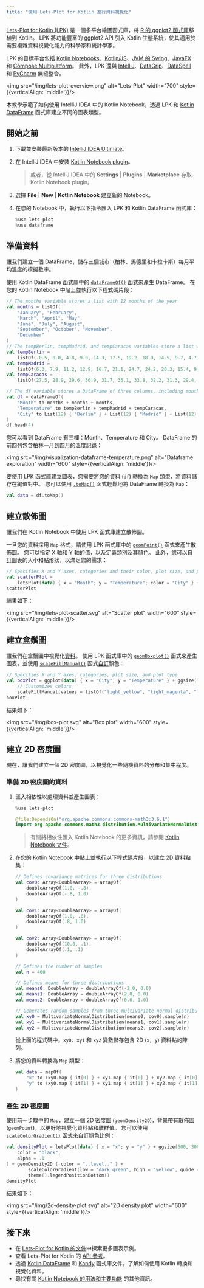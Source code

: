 ```yaml
---
title: "使用 Lets-Plot for Kotlin 進行資料視覺化"
---
```

[Lets-Plot for Kotlin (LPK)](https://lets-plot.org/kotlin/get-started.html) 是一個多平台繪圖函式庫，將 [R 的 ggplot2 函式庫](https://ggplot2.tidyverse.org/)移植到 Kotlin。 LPK 將功能豐富的 ggplot2 API 引入 Kotlin 生態系統，使其適用於需要複雜資料視覺化能力的科學家和統計學家。

LPK 的目標平台包括 [Kotlin Notebooks](data-analysis-overview#notebooks)、[Kotlin/JS](js-overview)、[JVM 的 Swing](https://docs.oracle.com/javase/8/docs/technotes/guides/swing/)、[JavaFX](https://openjfx.io/) 和 [Compose Multiplatform](https://www.jetbrains.com/lp/compose-multiplatform/)。 此外，LPK 還與 [IntelliJ](https://www.jetbrains.com/idea/)、[DataGrip](https://www.jetbrains.com/datagrip/)、[DataSpell](https://www.jetbrains.com/dataspell/) 和 [PyCharm](https://www.jetbrains.com/pycharm/) 無縫整合。

<img src="/img/lets-plot-overview.png" alt="Lets-Plot" width="700" style={{verticalAlign: 'middle'}}/>

本教學示範了如何使用 IntelliJ IDEA 中的 Kotlin Notebook，透過 LPK 和 [Kotlin DataFrame](https://kotlin.github.io/dataframe/gettingstarted.html) 函式庫建立不同的圖表類型。

## 開始之前

1. 下載並安裝最新版本的 [IntelliJ IDEA Ultimate](https://www.jetbrains.com/idea/download/?section=mac)。
2. 在 IntelliJ IDEA 中安裝 [Kotlin Notebook plugin](https://plugins.jetbrains.com/plugin/16340-kotlin-notebook)。

   > 或者，從 IntelliJ IDEA 中的 **Settings** | **Plugins** | **Marketplace** 存取 Kotlin Notebook plugin。
   >
   

3. 選擇 **File** | **New** | **Kotlin Notebook** 建立新的 Notebook。
4. 在您的 Notebook 中，執行以下指令匯入 LPK 和 Kotlin DataFrame 函式庫：

    ```kotlin
    %use lets-plot
    %use dataframe
    ```

## 準備資料

讓我們建立一個 DataFrame，儲存三個城市（柏林、馬德里和卡拉卡斯）每月平均溫度的模擬數字。

使用 Kotlin DataFrame 函式庫中的 [`dataFrameOf()`](https://kotlin.github.io/dataframe/createdataframe.html#dataframeof) 函式來產生 DataFrame。 在您的 Kotlin Notebook 中貼上並執行以下程式碼片段：

```kotlin
// The months variable stores a list with 12 months of the year
val months = listOf(
    "January", "February",
    "March", "April", "May",
    "June", "July", "August",
    "September", "October", "November",
    "December"
)
// The tempBerlin, tempMadrid, and tempCaracas variables store a list with temperature values for each month
val tempBerlin =
    listOf(-0.5, 0.0, 4.8, 9.0, 14.3, 17.5, 19.2, 18.9, 14.5, 9.7, 4.7, 1.0)
val tempMadrid =
    listOf(6.3, 7.9, 11.2, 12.9, 16.7, 21.1, 24.7, 24.2, 20.3, 15.4, 9.9, 6.6)
val tempCaracas =
    listOf(27.5, 28.9, 29.6, 30.9, 31.7, 35.1, 33.8, 32.2, 31.3, 29.4, 28.9, 27.6)

// The df variable stores a DataFrame of three columns, including monthly records, temperature, and cities
val df = dataFrameOf(
    "Month" to months + months + months,
    "Temperature" to tempBerlin + tempMadrid + tempCaracas,
    "City" to List(12) { "Berlin" } + List(12) { "Madrid" } + List(12) { "Caracas" }
)
df.head(4)
```

您可以看到 DataFrame 有三欄：Month、Temperature 和 City。 DataFrame 的前四列包含柏林一月到四月的溫度記錄：

<img src="/img/visualization-dataframe-temperature.png" alt="Dataframe exploration" width="600" style={{verticalAlign: 'middle'}}/>

要使用 LPK 函式庫建立圖表，您需要將您的資料 (`df`) 轉換為 `Map` 類型，將資料儲存在鍵值對中。 您可以使用 [`.toMap()`](https://kotlinlang.org/api/latest/jvm/stdlib/kotlin.collections/to-map.html) 函式輕鬆地將 DataFrame 轉換為 `Map`：

```kotlin
val data = df.toMap()
```

## 建立散佈圖

讓我們在 Kotlin Notebook 中使用 LPK 函式庫建立散佈圖。

一旦您的資料採用 `Map` 格式，請使用 LPK 函式庫中的 [`geomPoint()`](https://lets-plot.org/kotlin/api-reference/-lets--plot--kotlin/org.jetbrains.letsPlot.geom/geom-point/index.html) 函式來產生散佈圖。 您可以指定 X 軸和 Y 軸的值，以及定義類別及其顏色。 此外，您可以[自訂](https://lets-plot.org/kotlin/aesthetics.html#point-shapes)圖表的大小和點形狀，以滿足您的需求：

```kotlin
// Specifies X and Y axes, categories and their color, plot size, and plot type
val scatterPlot =
    letsPlot(data) { x = "Month"; y = "Temperature"; color = "City" } + ggsize(600, 500) + geomPoint(shape = 15)
scatterPlot
```

結果如下：

<img src="/img/lets-plot-scatter.svg" alt="Scatter plot" width="600" style={{verticalAlign: 'middle'}}/>

## 建立盒鬚圖

讓我們在盒鬚圖中視覺化[資料](#prepare-the-data)。 使用 LPK 函式庫中的 [`geomBoxplot()`](https://lets-plot.org/kotlin/api-reference/-lets--plot--kotlin/org.jetbrains.letsPlot.geom/geom-boxplot.html) 函式來產生圖表，並使用 [`scaleFillManual()`](https://lets-plot.org/kotlin/api-reference/-lets--plot--kotlin/org.jetbrains.letsPlot.scale/scale-fill-manual.html) 函式[自訂](https://lets-plot.org/kotlin/aesthetics.html#point-shapes)顏色：

```kotlin
// Specifies X and Y axes, categories, plot size, and plot type
val boxPlot = ggplot(data) { x = "City"; y = "Temperature" } + ggsize(700, 500) + geomBoxplot { fill = "City" } +
    // Customizes colors        
    scaleFillManual(values = listOf("light_yellow", "light_magenta", "light_green"))
boxPlot
```

結果如下：

<img src="/img/box-plot.svg" alt="Box plot" width="600" style={{verticalAlign: 'middle'}}/>

## 建立 2D 密度圖

現在，讓我們建立一個 2D 密度圖，以視覺化一些隨機資料的分布和集中程度。

### 準備 2D 密度圖的資料

1. 匯入相依性以處理資料並產生圖表：

   ```kotlin
   %use lets-plot

   @file:DependsOn("org.apache.commons:commons-math3:3.6.1")
   import org.apache.commons.math3.distribution.MultivariateNormalDistribution
   ```

   > 有關將相依性匯入 Kotlin Notebook 的更多資訊，請參閱 [Kotlin Notebook 文件](https://www.jetbrains.com/help/idea/kotlin-notebook.html#add-dependencies)。
   >

2. 在您的 Kotlin Notebook 中貼上並執行以下程式碼片段，以建立 2D 資料點集：

   ```kotlin
   // Defines covariance matrices for three distributions
   val cov0: Array<DoubleArray> = arrayOf(
       doubleArrayOf(1.0, -.8),
       doubleArrayOf(-.8, 1.0)
   )
   
   val cov1: Array<DoubleArray> = arrayOf(
       doubleArrayOf(1.0, .8),
       doubleArrayOf(.8, 1.0)
   )
   
   val cov2: Array<DoubleArray> = arrayOf(
       doubleArrayOf(10.0, .1),
       doubleArrayOf(.1, .1)
   )
   
   // Defines the number of samples
   val n = 400
   
   // Defines means for three distributions
   val means0: DoubleArray = doubleArrayOf(-2.0, 0.0)
   val means1: DoubleArray = doubleArrayOf(2.0, 0.0)
   val means2: DoubleArray = doubleArrayOf(0.0, 1.0)
   
   // Generates random samples from three multivariate normal distributions
   val xy0 = MultivariateNormalDistribution(means0, cov0).sample(n)
   val xy1 = MultivariateNormalDistribution(means1, cov1).sample(n)
   val xy2 = MultivariateNormalDistribution(means2, cov2).sample(n)
   ```

   從上面的程式碼中，`xy0`、`xy1` 和 `xy2` 變數儲存包含 2D (`x, y`) 資料點的陣列。

3. 將您的資料轉換為 `Map` 類型：

   ```kotlin
   val data = mapOf(
       "x" to (xy0.map { it[0] } + xy1.map { it[0] } + xy2.map { it[0] }).toList(),
       "y" to (xy0.map { it[1] } + xy1.map { it[1] } + xy2.map { it[1] }).toList()
   )
   ```

### 產生 2D 密度圖

使用前一步驟中的 `Map`，建立一個 2D 密度圖 (`geomDensity2D`)，背景帶有散佈圖 (`geomPoint`)，以更好地視覺化資料點和離群值。 您可以使用 [`scaleColorGradient()`](https://lets-plot.org/kotlin/api-reference/-lets--plot--kotlin/org.jetbrains.letsPlot.scale/scale-color-gradient.html) 函式來自訂顏色比例：

```kotlin
val densityPlot = letsPlot(data) { x = "x"; y = "y" } + ggsize(600, 300) + geomPoint(
    color = "black",
    alpha = .1
) + geomDensity2D { color = "..level.." } +
        scaleColorGradient(low = "dark_green", high = "yellow", guide = guideColorbar(barHeight = 10, barWidth = 300)) +
        theme().legendPositionBottom()
densityPlot
```

結果如下：

<img src="/img/2d-density-plot.svg" alt="2D density plot" width="600" style={{verticalAlign: 'middle'}}/>

## 接下來

* 在 [Lets-Plot for Kotlin 的文件](https://lets-plot.org/kotlin/charts.html)中探索更多圖表示例。
* 查看 Lets-Plot for Kotlin 的 [API 參考](https://lets-plot.org/kotlin/api-reference/)。
* 透過 [Kotlin DataFrame](https://kotlin.github.io/dataframe/info.html) 和 [Kandy](https://kotlin.github.io/kandy/welcome.html) 函式庫文件，了解如何使用 Kotlin 轉換和視覺化資料。
* 尋找有關 [Kotlin Notebook 的用法和主要功能](https://www.jetbrains.com/help/idea/kotlin-notebook.html) 的其他資訊。